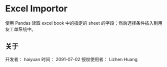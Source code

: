 Excel Importor
================================

使用 Pandas 读取 excel book 中的指定的 sheet 的字段；然后选择条件插入到用友工单系统中。



关于
----------------------------------

开发者： haiyuan
时间： 2091-07-02
授权使用者： Lizhen Huang